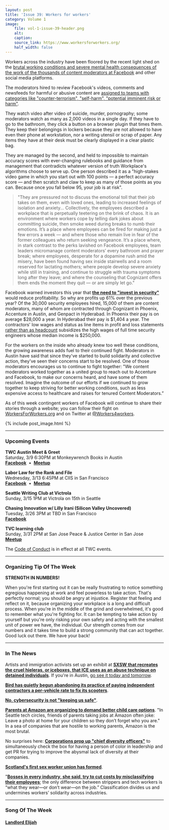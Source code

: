 ```yaml
---
layout: post
title: 'Issue 39: Workers for workers'
category: Volume 1
image:
    file: vol-1-issue-39-header.png
    alt: 
    caption: 
    source_link: https://www.workersforworkers.org/
    half_width: false
---
```


<!-- Content imported from: https://mailchi.mp/0ce25e6797b3/tech-workers-coalition-update-1334317?e=dbff030191 -->

Workers across the industry have been floored by the recent light shed on the&nbsp;[brutal working conditions and severe mental health consequences of the work of the thousands of content moderators at Facebook](https://theverge.com/2019/2/25/18229714/cognizant-facebook-content-moderator-interviews-trauma-working-conditions-arizona) and other social media platforms.

<!--excerpt-->
  
The moderators hired to review Facebook's&nbsp;videos, comments and newsfeeds for harmful or abusive content are [assigned to teams with categories like&nbsp;"counter-terrorism", "self-harm", "potential imminent risk or harm"](https://www.reuters.com/article/us-facebook-content-india-feature-idUSKCN1QH15I).  
  
They watch video after video of suicide, murder, pornography; some moderators watch as many as 2,000 videos in a single day. If they have to go to the bathroom, they click a button on a browser plugin that times them. They keep their&nbsp;belongings in lockers because they are&nbsp;not allowed to have even their phone at workstation, nor a writing utensil or scrap of paper. Any items they have at their desk must be clearly displayed&nbsp;in a clear plastic bag.  
  
They are managed by the second, and held to&nbsp;impossible to maintain accuracy scores with ever-changing rulebooks and guidance from management that contradicts whatever version of truth Workplace's algorithms choose to serve up. One person described it as a "high-stakes video game in which you start out with 100 points — a perfect accuracy score — and then scratch and claw to keep as many of those points as you can. Because once you fall below 95, your job is at risk".&nbsp;  
  
> "They are pressured not to discuss the emotional toll that their job takes on them, even with loved ones, leading to increased feelings of isolation and anxiety... Collectively, the employees described a workplace that is perpetually teetering on the brink of chaos. It is an environment where workers cope by telling dark jokes about committing suicide, then smoke weed during breaks to numb their emotions. It’s a place where employees can be fired for making just a few errors a week — and where those who remain live in fear of the former colleagues who return seeking vengeance. It’s a place where, in stark contrast to the perks lavished on Facebook employees, team leaders micromanage content moderators’ every bathroom and prayer break; where employees, desperate for a dopamine rush amid the misery, have been found having sex inside stairwells and a room reserved for lactating mothers; where people develop severe anxiety while still in training, and continue to struggle with trauma symptoms long after they leave; and where the counseling that Cognizant offers them ends the moment they quit — or are simply let go."

Facebook warned investors this year that [**the need to "invest in security"**](https://www.washingtonpost.com/technology/2019/03/06/facebooks-mark-zuckerberg-says-hell-reorient-company-towards-encryption-privacy/?noredirect=on&utm_term=.391406f0b6c4) would reduce profitability. So why are profits up 61% over the previous year? Of the 30,000 security employees hired, 15,000 of them are content moderators, many of whom are contracted through Cognizant in Phoenix, Accenture in Austin, and Genpact in Hyderabad.&nbsp;In Phoenix&nbsp;their pay is on average $28,000 a year. In Hyderabad&nbsp;their pay is $1,404 a year. The contractors' low wages and status as line items in profit and loss statements [rather than as headcount](https://www.bloomberg.com/news/articles/2018-07-25/inside-google-s-shadow-workforce)&nbsp;subsidizes the high wages of full time security engineers whose median income is $250,000.  
  
For the workers on the inside who already knew too well these conditions, the growing awareness adds fuel to their continued fight. Moderators in Austin have said that since they've started to build solidarity and collective action, they've seen their&nbsp;concerns start to be resolved. One of those moderators encourages us to continue to fight together:&nbsp;"We content moderators worked together as a united group to reach out to Accenture and Facebook, to make our concerns heard, and have some of them resolved. Imagine the outcome of our efforts if we continued to grow together to keep striving for better working conditions, such as less expensive access to healthcare and raises for tenured Content&nbsp;Moderators.”  
  
As of this week contingent workers of Facebook will continue to share their stories through a website; you can follow their fight&nbsp;on [WorkersForWorkers.org](https://www.workersforworkers.org/) and on Twitter at [@Workers4workers](https://mobile.twitter.com/workers4workers/status/1103870836333666304). &nbsp;

{% include post_image.html %}

***

###  Upcoming Events

 **TWC Austin Meet & Greet**  
Saturday, 3/9 6:30PM at Monkeywrench Books in Austin  
[**Facebook**](https://www.facebook.com/events/2011516612476148/)&nbsp; •&nbsp; [**Meetup**](https://meetu.ps/e/Gv3Gm/3SQcb/f)

**Labor Law for the Rank and File**  
Wednesday, 3/13 6:45PM at CIIS in San Francisco  
[**Facebook**](https://www.facebook.com/events/1893170380794932/)&nbsp; •&nbsp; [**Meetup**](https://www.meetup.com/Tech-Workers-Coalition/events/259489841/)

**Seattle Writing Club at Victrola&nbsp;**  
Sunday, 3/15 1PM at Victrola on 15th in Seattle  
  
**Chasing Innovation w/ Lilly Irani (Silicon Valley Uncovered)**  
Tuesday, 3/26 3PM at TBD in San Francisco  
**[Facebook](https://www.facebook.com/events/378344896288408/)**  
  
**TVC learning club**  
Sunday, 3/31 2PM at San Jose Peace & Justice Center in San Jose  
[**Meetup**](https://www.meetup.com/Tech-Workers-Coalition/events/259587090/)

The [Code of Conduct](https://techworkerscoalition.org/community-guide/) is in effect at all TWC events.

***

###  Organizing Tip Of The Week

**STRENGTH IN NUMBERS!**
  
When you're first starting out it can be really frustrating to notice something egregious happening at work and feel powerless to take action. That's perfectly normal; you should be angry at injustice. Register that feeling and reflect on it, because organizing your workplace is a long and difficult process. When you're in the middle of the grind and overwhelmed, it's good to remember what you're fighting for. It can be tempting to take action by yourself but you're only risking your own safety and acting with the smallest unit of power we have, the individual. Our strength comes from our numbers and it takes time to build a strong community that can act together. Good luck out there. We have your back!

***

###  In The News

Artists and immigration activists set up an exhibit at [**SXSW that recreates the cruel hieleras, or iceboxes, that ICE uses as an abuse technique on detained individuals**](https://remezcla.com/features/culture/hielera-sxsw-highlight-mistreatment/). If you're in Austin, [go see it today and tomorrow](https://www.facebook.com/events/368392470555258/).  
  
[**Bird has quietly begun abandoning its practice of paying independent contractors a per-vehicle rate to fix its scooters**](https://www.bloomberg.com/news/articles/2019-03-08/a-scooter-startup-ditches-its-gig-economy-mechanics).  
  
[**No, cybersecurity is not "keeping us safe"**](https://motherboard.vice.com/en_us/article/43zbe9/the-cybersecurity-industry-makes-millions-but-is-it-keeping-us-safe).  
  
[**Parents at Amazon are organizing to demand better child care options**](https://www.bloomberg.com/news/articles/2019-03-04/holdout-jeff-bezos-confronted-by-amazon-moms-demanding-daycare).&nbsp;"In Seattle tech circles, friends of parents taking jobs at Amazon often joke: Leave a photo at home for your children so they don’t forget who you are." In a sea of companies that are hostile to working parents, Amazon is the most brutal.  
  
No surprises here: [**Corporations prop up "chief diversity officers"**](https://fortune.com/2019/03/04/chief-diversity-officers-are-set-up-to-fail/) to simultaneously check the box for having a person of color in leadership and get PR for trying to improve the abysmal lack of diversity at their companies.  
  
[**Scotland's first sex worker union has formed**](https://www.bbc.com/news/uk-scotland-47456708).

"[**Bosses in every industry, she said, try to cut costs by misclassifying their employees**](https://www.thenation.com/article/tech-workers-google-facebook-protest-dsa/); the only difference between strippers and tech workers is “what they wear—or don’t wear—on the job.” Classification divides us and undermines workers’ solidarity across industries.&nbsp;

***


###  Song Of The Week

#### [Landlord Elijah](https://www.youtube.com/watch?v=ZFdCDB0W3dQ)
